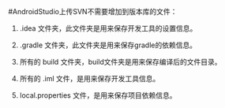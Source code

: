 #AndroidStudio上传SVN不需要增加到版本库的文件：

1. .idea 文件夹，此文件夹是用来保存开发工具的设置信息。

2.  .gradle 文件夹，此文件夹是用来保存gradle的依赖信息。

3.  所有的 build 文件夹，build文件夹是用来保存编译后的文件目录。

4.  所有的 .iml 文件，是用来保存开发工具信息。

5. local.properties 文件，是用来保存项目依赖信息。